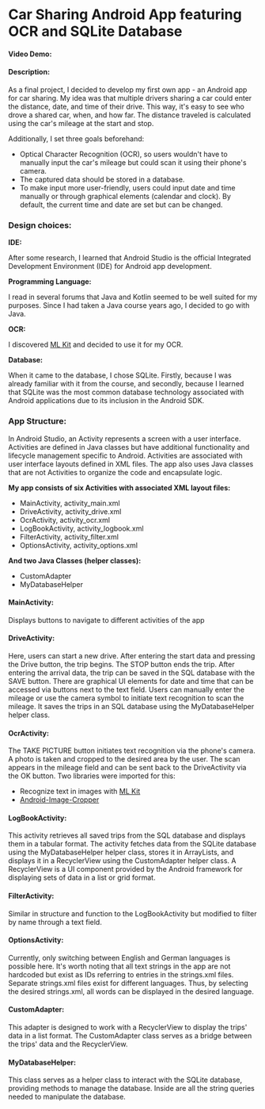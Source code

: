 
# Car Sharing Android App featuring OCR and SQLite Database


#### Video Demo:  <URL HERE>



#### Description:


As a final project, I decided to develop my first own app - an Android app for car sharing. My idea was that multiple drivers sharing a car could enter the distance, date, and time of their drive. This way, it's easy to see who drove a shared car, when, and how far. The distance traveled is calculated using the car's mileage at the start and stop.

Additionally, I set three goals beforehand:

- Optical Character Recognition (OCR), so users wouldn't have to manually input the car's mileage but could scan it using their phone's camera.
- The captured data should be stored in a database.
- To make input more user-friendly, users could input date and time manually or through graphical elements (calendar and clock). By default, the current time and date are set but can be changed.


### Design choices:

**IDE:**

After some research, I learned that Android Studio is the official Integrated Development Environment (IDE) for Android app development.

**Programming Language:**

I read in several forums that Java and Kotlin seemed to be well suited for my purposes. Since I had taken a Java course years ago, I decided to go with Java.

**OCR:**

I discovered [ML Kit](https://developers.google.com/ml-kit/vision/text-recognition/v2/android) and decided to use it for my OCR.

**Database:**

When it came to the database, I chose SQLite. Firstly, because I was already familiar with it from the course, and secondly, because I learned that SQLite was the most common database technology associated with Android applications due to its inclusion in the Android SDK.


### App Structure:

In Android Studio, an Activity represents a screen with a user interface. Activities are defined in Java classes but have additional functionality and lifecycle management specific to Android. Activities are associated with user interface layouts defined in XML files. The app also uses Java classes that are not Activities to organize the code and encapsulate logic.

**My app consists of six Activities with associated XML layout files:**

- MainActivity,     activity_main.xml
- DriveActivity,    activity_drive.xml
- OcrActivity,      activity_ocr.xml
- LogBookActivity,  activity_logbook.xml
- FilterActivity,   activity_filter.xml
- OptionsActivity,  activity_options.xml

**And two Java Classes (helper classes):**
- CustomAdapter
- MyDatabaseHelper


#### MainActivity:

Displays buttons to navigate to different activities of the app

#### DriveActivity:

Here, users can start a new drive. After entering the start data and pressing the Drive button, the trip begins. The STOP button ends the trip. After entering the arrival data, the trip can be saved in the SQL database with the SAVE button. There are graphical UI elements for date and time that can be accessed via buttons next to the text field.
Users can manually enter the mileage or use the camera symbol to initiate text recognition to scan the mileage.
It saves the trips in an SQL database using the MyDatabaseHelper helper class.

#### OcrActivity:

The TAKE PICTURE button initiates text recognition via the phone's camera. A photo is taken and cropped to the desired area by the user. The scan appears in the mileage field and can be sent back to the DriveActivity via the OK button. Two libraries were imported for this:
- Recognize text in images with [ML Kit](https://developers.google.com/ml-kit/vision/text-recognition/v2/android)
- [Android-Image-Cropper](https://github.com/ArthurHub/Android-Image-Cropper)


#### LogBookActivity:

This activity retrieves all saved trips from the SQL database and displays them in a tabular format.
The activity fetches data from the SQLite database using the MyDatabaseHelper helper class, stores it in ArrayLists, and displays it in a RecyclerView using the CustomAdapter helper class.
A RecyclerView is a UI component provided by the Android framework for displaying sets of data in a list or grid format.

#### FilterActivity:

Similar in structure and function to the LogBookActivity but modified to filter by name through a text field.

#### OptionsActivity:

Currently, only switching between English and German languages is possible here. It's worth noting that all text strings in the app are not hardcoded but exist as IDs referring to entries in the strings.xml files. Separate strings.xml files exist for different languages. Thus, by selecting the desired strings.xml, all words can be displayed in the desired language.

#### CustomAdapter:

This adapter is designed to work with a RecyclerView to display the trips' data in a list format. The CustomAdapter class serves as a bridge between the trips' data and the RecyclerView.

#### MyDatabaseHelper:

This class serves as a helper class to interact with the SQLite database, providing methods to manage the database. Inside are all the string queries needed to manipulate the database.
